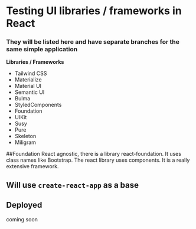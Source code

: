 # Testing UI libraries / frameworks in React

### They will be listed here and have separate branches for the same simple application
**Libraries / Frameworks**
- Tailwind CSS
- Materialize
- Material UI
- Semantic UI
- Bulma
- StyledComponents
- Foundation
- UIKit
- Susy
- Pure
- Skeleton
- Miligram

##Foundation
React agnostic, there is a library react-foundation. It uses class names like Bootstrap. The react library uses components. It is a really extensive framework. 

## Will use `create-react-app` as a base
## Deployed
coming soon 
